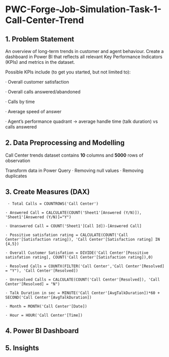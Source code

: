 # PWC-Forge-Job-Simulation-Task-1-Call-Center-Trend
## 1. Problem Statement
An overview of long-term trends in customer and agent behaviour.
Create a dashboard in Power BI that reflects all relevant Key Performance Indicators (KPIs) and metrics in the dataset. 

Possible KPIs include (to get you started, but not limited to):

·  Overall customer satisfaction

·  Overall calls answered/abandoned

·  Calls by time

·  Average speed of answer

·  Agent’s performance quadrant -> average handle time (talk duration) vs calls answered

## 2. Data Preprocessing and Modelling

Call Center trends dataset contains **10** columns and **5000** rows of observation

Transform data in Power Query
·  Removing null values
·  Removing duplicates

## 3. Create Measures (DAX)

` · Total Calls = COUNTROWS('Call Center')`

`· Answered Call = CALCULATE(COUNT('Sheet1'[Answered (Y/N)]), 'Sheet1'[Answered (Y/N)]="Y")`

`· Unanswered Call = COUNT('Sheet1'[Call Id])-[Answered Call]`

`· Possitive satisfation rating = CALCULATE(COUNT('Call Center'[Satisfaction rating]), 'Call Center'[Satisfaction rating] IN {4,5})`

`· Overall Customer Satisfation = DIVIDE('Call Center'[Possitive satisfation rating], COUNT('Call Center'[Satisfaction rating]),0)`

`· Resolved Calls = COUNTX(FILTER('Call Center','Call Center'[Resolved] = "Y"), 'Call Center'[Resolved])`

`· Unresolved Calls = CALCULATE(COUNT('Call Center'[Resolved]), 'Call Center'[Resolved] = "N")`

`· Talk Duration in sec = MINUTE('Call Center'[AvgTalkDuration])*60 + SECOND('Call Center'[AvgTalkDuration])`

`· Month = MONTH('Call Center'[Date])`

`· Hour = HOUR('Call Center'[Time])`

## 4. Power BI Dashboard


## 5. Insights
